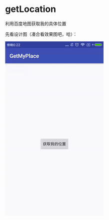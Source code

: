 ﻿# getLocation
利用百度地图获取我的具体位置

先看设计图（凑合看效果图吧，哈）：

![1](https://github.com/wuqingsen/Plan/blob/master/%E6%95%88%E6%9E%9C%E5%9B%BE/getMyLocation.gif)

